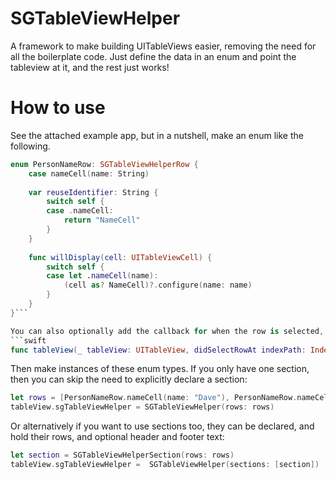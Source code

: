 # SGTableViewHelper
A framework to make building UITableViews easier, removing the need for all the boilerplate code. Just define the data in an enum and point the tableview at it, and the rest just works!

# How to use
See the attached example app, but in a nutshell, make an enum like the following.

```swift
enum PersonNameRow: SGTableViewHelperRow {
    case nameCell(name: String)
    
    var reuseIdentifier: String {
        switch self {
        case .nameCell:
            return "NameCell"
        }
    }
    
    func willDisplay(cell: UITableViewCell) {
        switch self {
        case let .nameCell(name):
            (cell as? NameCell)?.configure(name: name)
        }
    }
}```

You can also optionally add the callback for when the row is selected, via:
```swift
func tableView(_ tableView: UITableView, didSelectRowAt indexPath: IndexPath)
```

Then make instances of these enum types. If you only have one section, then you can skip the need to explicitly declare a section:

```swift
let rows = [PersonNameRow.nameCell(name: "Dave"), PersonNameRow.nameCell(name: "Geoffery")]
tableView.sgTableViewHelper = SGTableViewHelper(rows: rows)
```

Or alternatively if you want to use sections too, they can be declared, and hold their rows, and optional header and footer text:
```swift
let section = SGTableViewHelperSection(rows: rows)
tableView.sgTableViewHelper =  SGTableViewHelper(sections: [section])
```

